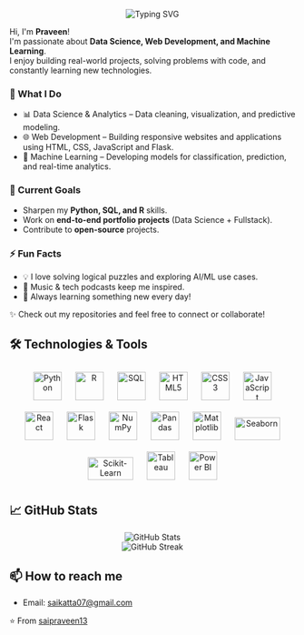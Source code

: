 <div align="center">

  ![Typing SVG](https://readme-typing-svg.herokuapp.com?font=JetBrains+Mono&size=24&duration=3000&pause=1000&color=8A2BE2&center=true&vCenter=true&width=600&lines=Welcome+to+my+GitHub+Profile!;I'm+a+Data+Science+and+ML+Enthusiast;Skilled+in+Python%2C+R%2C+and+SQL;Exploring+Machine+Learning+%26+AI;Web+Development+with+React+%26+Flask;Data+Visualization+with+Tableau+%26+PowerBI)

</div>



Hi, I'm **Praveen**!  
I'm passionate about **Data Science, Web Development, and Machine Learning**.  
I enjoy building real-world projects, solving problems with code, and constantly learning new technologies.  

### 🚀 What I Do
- 📊 Data Science & Analytics – Data cleaning, visualization, and predictive modeling.  
- 🌐 Web Development – Building responsive websites and applications using HTML, CSS, JavaScript and Flask.  
- 🤖 Machine Learning – Developing models for classification, prediction, and real-time analytics.  

### 🎯 Current Goals
- Sharpen my **Python, SQL, and R** skills.  
- Work on **end-to-end portfolio projects** (Data Science + Fullstack).  
- Contribute to **open-source** projects.  

### ⚡ Fun Facts
- 💡 I love solving logical puzzles and exploring AI/ML use cases.  
- 🎵 Music & tech podcasts keep me inspired.  
- 🌱 Always learning something new every day!  

✨ Check out my repositories and feel free to connect or collaborate!


  
## 🛠️ Technologies & Tools

<div align="center">
  <!-- Languages -->
  <img src="https://cdn.jsdelivr.net/gh/devicons/devicon/icons/python/python-original.svg" title="Python" alt="Python" width="50" height="50" style="margin:10px;" />
  <img src="https://cdn.jsdelivr.net/gh/devicons/devicon/icons/r/r-original.svg" title="R" alt="R" width="50" height="50" style="margin:10px;" />
  <img src="https://cdn.jsdelivr.net/gh/devicons/devicon/icons/sqlite/sqlite-original.svg" title="SQL" alt="SQL" width="50" height="50" style="margin:10px;" />
  
  <!-- Web Development -->
  <img src="https://cdn.jsdelivr.net/gh/devicons/devicon/icons/html5/html5-original.svg" title="HTML5" alt="HTML5" width="50" height="50" style="margin:10px;" />
  <img src="https://cdn.jsdelivr.net/gh/devicons/devicon/icons/css3/css3-original.svg" title="CSS3" alt="CSS3" width="50" height="50" style="margin:10px;" />
  <img src="https://cdn.jsdelivr.net/gh/devicons/devicon/icons/javascript/javascript-original.svg" title="JavaScript" alt="JavaScript" width="50" height="50" style="margin:10px;" />
  <img src="https://cdn.jsdelivr.net/gh/devicons/devicon/icons/react/react-original.svg" title="React" alt="React" width="50" height="50" style="margin:10px;" />
  <img src="https://cdn.jsdelivr.net/gh/devicons/devicon/icons/flask/flask-original.svg" title="Flask" alt="Flask" width="50" height="50" style="margin:10px;" />
  
  <!-- Data Science Libraries -->
  <img src="https://cdn.jsdelivr.net/gh/devicons/devicon/icons/numpy/numpy-original.svg" title="NumPy" alt="NumPy" width="50" height="50" style="margin:10px;" />
  <img src="https://cdn.jsdelivr.net/gh/devicons/devicon/icons/pandas/pandas-original.svg" title="Pandas" alt="Pandas" width="50" height="50" style="margin:10px;" />
  <img src="https://img.icons8.com/color/48/matplotlib.png" title="Matplotlib" alt="Matplotlib" width="50" height="50" style="margin:10px;"/>
  <img src="https://seaborn.pydata.org/_static/logo-wide-lightbg.svg" title="Seaborn" alt="Seaborn" width="80" height="40" style="margin:10px;"/>
  <img src="https://scikit-learn.org/stable/_static/scikit-learn-logo-small.png" title="Scikit-Learn" alt="Scikit-Learn" width="80" height="40" style="margin:10px;"/>
  
  <!-- Visualization Tools -->
  <img src="https://img.icons8.com/color/48/tableau-software.png" title="Tableau" alt="Tableau" width="50" height="50" style="margin:10px;"/>
  <img src="https://img.icons8.com/color/48/power-bi.png" title="Power BI" alt="Power BI" width="50" height="50" style="margin:10px;"/>
</div>


## 📈 GitHub Stats

<!-- Animated GitHub stats -->
<div align="center">
  <img src="https://github-readme-stats.vercel.app/api?username=saipraveen13&show_icons=true&theme=radical&count_private=true" alt="GitHub Stats" />
  <br/>
  <img src="https://github-readme-streak-stats.herokuapp.com/?user=saipraveen13&theme=radical" alt="GitHub Streak" />
</div>


## 📫 How to reach me
- Email: saikatta07@gmail.com

⭐️ From [saipraveen13](https://github.com/saipraveen13/)

